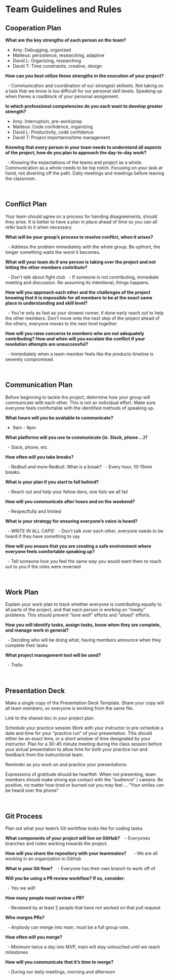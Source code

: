 # Team Guidelines and Rules

## Cooperation Plan
<!-- Every person on your team is an asset. This is your chance to discover the hidden strengths and areas for growth for each team member.

Describe at least: -->

**What are the key strengths of each person on the team?**
  
  - Amy: Debugging, organized
  
  - Matteus: persistence, researching, adaptive
  
  - David L: Organizing, researching
  
  - David T: Time constraints, creative, design

**How can you best utilize these strengths in the execution of your project?**

  - Communication and coordination of our strongest skillsets. Not taking on a task that we know is too difficult for our personal skill levels. Speaking up when theres a roadblock of your personal assignment. 

**In which professional competencies do you each want to develop greater strength?**

  - Amy: Interruption, pre-work/prep
  
  - Matteus: Code confidence, organizing
  
  - David L: Productivity, code confidence
  
  - David T: Project importance/time management

**Knowing that every person in your team needs to understand all aspects of the project, how do you plan to approach the day-to-day work?**
<!-- NOTE: Undoing, Redoing, Replacing, or otherwise steamrolling the project as an individual is considered to be unacceptable. Account for the inevitable divergence of ideas, execution tasks, and assignments of duties here. -->

  - Knowing the expectations of the teams and project as a whole. Communication as a whole needs to be top notch. Focusing on your task at hand, not diverting off the path. Daily meetings and meetings before leaving the classroom. 

<br>

## Conflict Plan
Your team should agree on a process for handing disagreements, should they arise. It is better to have a plan in place ahead of time so you can all refer back to it when necessary.

<!-- Describe at least: -->

**What will be your group’s process to resolve conflict, when it arises?**

  - Address the problem immediately with the whole group. Be upfront, the longer something waits the worst it becomes.

**What will your team do if one person is taking over the project and not letting the other members contribute?**

  - Don't talk about fight club
  - If someone is not contributing, immediate meeting and discussion. No assuming its intentional, things happens.

**How will you approach each other and the challenges of the project knowing that it is impossible for all members to be at the exact same place in understanding and skill level?**

  - You're only as fast as your slowest runner, if done early reach out to help the other members. Don't move onto the next step of the project ahead of the others, everyone moves to the next level together.


**How will you raise concerns to members who are not adequately contributing?**
**How and when will you escalate the conflict if your resolution attempts are unsuccessful?**

  - Immediately when a team-member feels like the products timeline is severely compromised.

<br>

## Communication Plan
Before beginning to tackle the project, determine how your group will communicate with each other. This is not an individual effort. Make sure everyone feels comfortable with the identified methods of speaking up.

<!-- Describe at least: -->

**What hours will you be available to communicate?**

  - 9am - 9pm

**What platforms will you use to communicate (ie. Slack, phone …)?**

  - Slack, phone, etc.

**How often will you take breaks?**

  - Redbull and more Redbull. What is a break?
  - Every hour, 10-15min breaks.

**What is your plan if you start to fall behind?**

  - Reach out and help your fellow devs, one fails we all fail

**How will you communicate after hours and on the weekend?**

  - Respectfully and limited

**What is your strategy for ensuring everyone’s voice is heard?**

  - WRITE IN ALL CAPS!
  - Don't talk over each other, everyone needs to be heard if they have something to say


**How will you ensure that you are creating a safe environment where everyone feels comfortable speaking up?**

  - Tell someone how you feel the same way you would want them to reach out to you if the roles were reversed

<br>

## Work Plan
Explain your work plan to track whether everyone is contributing equally to all parts of the project, and that each person is working on “meaty” problems. This should prevent “lone wolf” efforts and “siloed” efforts.

<!-- NOTE: While researching and experimentation is always encouraged, writing and/or committing code to the project on your own during non-working hours or over the weekend is never acceptable. This puts the entire project at risk. Be explicit in calling out your work hours and the distribution of tasks. -->

<!-- Describe at least: -->

**How you will identify tasks, assign tasks, know when they are complete, and manage work in general?**

  - Deciding who will be doing what, having members announce when they complete their tasks

**What project management tool will be used?**

  - Trello

<br>

## Presentation Deck
Make a single copy of the Presentation Deck Template. Share your copy will all team members, so everyone is working from the same file.

Link to the shared doc in your project plan.

Schedule your practice session
Work with your instructor to pre-schedule a date and time for your “practice run” of your presentation. This should either be an exact time, or a short window of time designated by your instructor. Plan for a 30-45 minute meeting during the class session before your actual presentation to allow time for both your practice run and feedback from the instructional team.

Reminder as you work on and practice your presentations:

Expressions of gratitude should be heartfelt.
When not presenting, team members should make strong eye contact with the “audience” / camera.
Be positive, no matter how tired or burned out you may feel … “Your smiles can be heard over the phone”

<br>

## Git Process
Plan out what your team’s Git workflow looks like for coding tasks.

<!-- Describe at least: -->

**What components of your project will live on GitHub?**
 
 - Everyones branches and notes working towards the project.

**How will you share the repository with your teammates?**
  
  - We are all working in an organization in GitHub

**What is your Git flow?**
 
 - Everyone has their own branch to work off of

**Will you be using a PR review workflow? If so, consider:**

  - Yes we will!

**How many people must review a PR?**

  - Reviewed by at least 2 people that have not worked on that pull request

**Who merges PRs?**

  - Anybody can merge into main, must be a full group vote.

**How often will you merge?**

  - Minimum twice a day into MVP, main will stay untouched until we reach milestones

**How will you communicate that it’s time to merge?**

  - During our daily meetings, morning and afternoon

